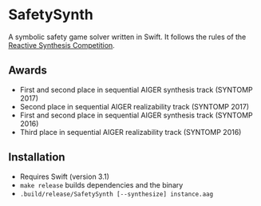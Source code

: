 # SafetySynth

A symbolic safety game solver written in Swift.
It follows the rules of the [Reactive Synthesis Competition](http://www.syntcomp.org).

## Awards

* First and second place in sequential AIGER synthesis track (SYNTOMP 2017)
* Second place in sequential AIGER realizability track (SYNTOMP 2017)
* First and second place in sequential AIGER synthesis track (SYNTOMP 2016)
* Third place in sequential AIGER realizability track (SYNTOMP 2016)


## Installation

* Requires Swift (version 3.1)
* `make release` builds dependencies and the binary
* `.build/release/SafetySynth [--synthesize] instance.aag`

